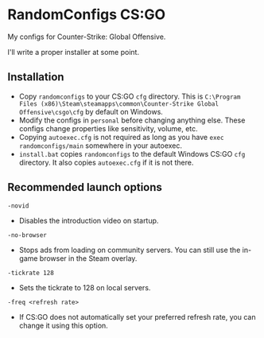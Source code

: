 # RandomConfigs CS:GO

My configs for Counter-Strike: Global Offensive.

I'll write a proper installer at some point.

## Installation

* Copy `randomconfigs` to your CS:GO `cfg` directory. This is
`C:\Program Files (x86)\Steam\steamapps\common\Counter-Strike Global Offensive\csgo\cfg`
by default on Windows.
* Modify the configs in `personal` before changing anything else. These configs change properties
like sensitivity, volume, etc.
* Copying `autoexec.cfg` is not required as long as you have `exec randomconfigs/main` somewhere
in your autoexec.
* `install.bat` copies `randomconfigs` to the default Windows CS:GO `cfg` directory.
It also copies `autoexec.cfg` if it is not there.

## Recommended launch options

`-novid`
* Disables the introduction video on startup.

`-no-browser`
* Stops ads from loading on community servers. You can still use the in-game browser in the Steam
overlay.

`-tickrate 128`
* Sets the tickrate to 128 on local servers.

`-freq <refresh rate>`
* If CS:GO does not automatically set your preferred refresh rate, you can change it using this
option.

